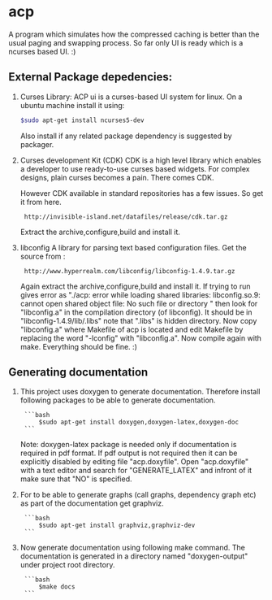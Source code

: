 acp
===

A program which simulates how the compressed caching is better than the usual
paging and swapping process. So far only UI is ready which is a ncurses based
UI. :)

External Package depedencies:
----------------------------
1. Curses Library:
	ACP ui is a curses-based UI system for linux. On a ubuntu machine install
	it using:

	```bash
	$sudo apt-get install ncurses5-dev
	```

	Also install if any related package dependency is suggested by packager.

2. Curses development Kit (CDK)
	CDK is a high level library which enables a developer to use ready-to-use
	curses based widgets. For complex designs, plain curses becomes a pain. 
	There comes CDK.

	However CDK available in standard repositories has a few issues. So get 
	it from here. 

		http://invisible-island.net/datafiles/release/cdk.tar.gz

	Extract the archive,configure,build and install it.

3. libconfig
	A library for parsing text based configuration files. Get the source 
	from :

		http://www.hyperrealm.com/libconfig/libconfig-1.4.9.tar.gz
	
	Again extract the archive,configure,build and install it. If 
	trying to run  gives error as "./acp: error while loading shared
	libraries: libconfig.so.9: cannot open shared object file:
	No such file or directory " then look for "libconfig.a" in the
	compilation directory (of libconfig). It should be in 
	"libconfig-1.4.9/lib/.libs" note that ".libs" is hidden directory.
	Now copy "libconfig.a" where Makefile of acp is located and edit 
	Makefile by replacing the word "-lconfig" with "libconfig.a". Now 
	compile again with make. Everything should be fine. :)
	
Generating documentation
-------------------------
1. This project uses doxygen to generate documentation. Therefore install 
	following packages to be able to generate documentation. 
	
		```bash
			$sudo apt-get install doxygen,doxygen-latex,doxygen-doc
		```
	Note: doxygen-latex package is needed only if documentation is 
			required in pdf format. If pdf output is not required 
			then it can be explicitly disabled by editing file 
			"acp.doxyfile". Open "acp.doxyfile" with a text editor
			and search for "GENERATE_LATEX" and infront of it make 
			sure that "NO" is specified.
		
2. For to be able to generate graphs (call graphs, dependency graph etc)
	as part of the documentation get graphviz.

		```bash
			$sudo apt-get install graphviz,graphviz-dev
		```
3. Now generate documentation using following make command. The documentation
	is generated in a directory named "doxygen-output" under project root
	directory.

		```bash
			$make docs
		```